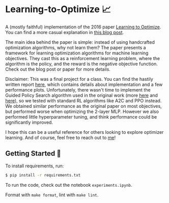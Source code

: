 # Learning-to-Optimize 📈
A (mostly faithful) implementation of the 2016 paper [Learning to Optimize](https://arxiv.org/abs/1606.01885). You can find a more casual explanation in [this blog post](https://bair.berkeley.edu/blog/2017/09/12/learning-to-optimize-with-rl/).

The main idea behind the paper is simple: instead of using handcrafted optimization algorithms, why not learn them? The paper presents a framework for learning optimization algorithms for machine learning objectives. They cast this as a reinforcement learning problem, where the algorithm is the policy, and the reward is the negative objective function. Check out the blog post or paper for more details.

Disclaimer: This was a final project for a class. You can find the hastily written report [here](FoRL_Final_Project_Report.pdf), which contains details about implementation and a few performance plots. Unfortunately, there wasn't time to implement the Guided Policy Search algorithm used in the original work (more [here](http://proceedings.mlr.press/v28/levine13.html) and [here](https://papers.nips.cc/paper/2014/hash/6766aa2750c19aad2fa1b32f36ed4aee-Abstract.html)), so we tested with standard RL algorithms like A2C and PPO instead. We obtained similar performance as the original paper on most objectives, but performed worse when optimizing the 2-layer MLP. However we also performed little hyperparameter tuning, and think performance could be significantly improved.

I hope this can be a useful reference for others looking to explore optimizer learning. And of course, feel free to reach out to [me](mailto:slocumstewy@gmail.com)!

## Getting Started 🤩
To install requirements, run:
```bash
$ pip install -r requirements.txt
```

To run the code, check out the notebook `experiments.ipynb`.

Format with `make format`, lint with `make lint`.
